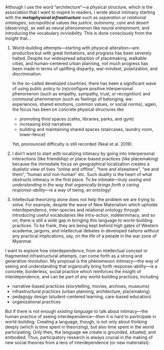 Although I use the word “architecture”—a physical structure, which is the association that I want to inspire in readers, I wrote about intimacy starting with the **_metaphysical_ _infrastructure_** such as _separation or relational ontologies_, sociopolitical values like _justice_, _autonomy_, _care_ and _desert_ (deserving), as well as neural phenomenon like _neural entrainment_, and introducing the vocabulary _in/visibility._ This is done consciously from the insight that…

1. World-building attempts—starting with physical alteration—are productive but with great limitations, and progress has been severely halted. Despite our widespread adoption of placemaking, walkable cities, and human-centered urban planning, not much progress has been made in terms of uplifting disparity, war-mindset, polarization, and discrimination.
    
    In the so-called developed countries, there has been a significant wave of using public policy to (re)configure positive interpersonal phenomenon (such as empathy, sympathy, trust, or recognition) and communal phenomenon (such as feelings of belonging, we-experiences, shared emotions, common values, or social norms), again, the focus has been on concrete physical structures like
    
    - promoting third spaces (cafes, libraries, parks, and gym)
    - increasing kind narratives
    - building and maintaining shared spaces (staircases, laundry room, lower-fence)
    
    Yet, pronounced difficulty is still recorded (Neal et al. 2019).
    
2. I don’t want to start with localizing intimacy by going into interpersonal interactions (like friendship) or place-based practices (like placemaking) because the immediate focus on geographical localization creates a dualistic view of lives “online and offline”, “here and elsewhere”, “we and them”, “human and non-human” etc. Such duality is the heart of what obstructs intimacy in the first place. To be intimate—_truly seeing and understanding in the way that organically brings forth a caring response-ability_—is a way of being, an ontology!
3. Intellectual theorizing alone does not help the problem we are trying to solve. For example, despite the wave of New Materialism which upholds interdependence, inter-species and relational ontology through introducing useful vocabularies like intra-action, indeterminacy, and so on, there is still a wide gap in bringing this language to world-building practices. To be frank, they are being kept behind high gates of Western academia, jargons, and intellectual debates in developed nations without any practical implications, say, on the life of a people in the war zone of Myanmar.

I want to explore how interdependence, from an intellectual concept or fragmented infrastructural attempts, can come forth as a strong and generative revolution. My proposal is the phenomenon _intimacy_—the way of seeing and understanding that organically bring forth response-ability—is a concrete, borderless, social practice which reinforces the insight of interdependence, and can be part of any world-building practices, including

- narrative-based practices (storytelling, movies, archives, museums)
- infrastructural practices (urban planning, architecture, placemaking)
- pedagogy design (student-centered learning, care-based education)
- organizational practices

But if there is not enough _existing language_ to talk about intimacy—the human practice of seeing interdependence—then it is hard to participate in world-building. Creating a language, though, is not only about thinking deeply (which is time spent in theorizing), but also time spent in the world participating; Only then, the language we create is grounded, situated, and embodied. Thus, participatory research is always crucial in the making of new social theories from a lens of interdependence (or new materialist).